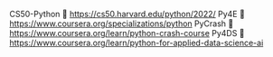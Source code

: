 CS50-Python  🥇 https://cs50.harvard.edu/python/2022/
Py4E         🥇 https://www.coursera.org/specializations/python
PyCrash      🥇 https://www.coursera.org/learn/python-crash-course
Py4DS        🥇 https://www.coursera.org/learn/python-for-applied-data-science-ai
